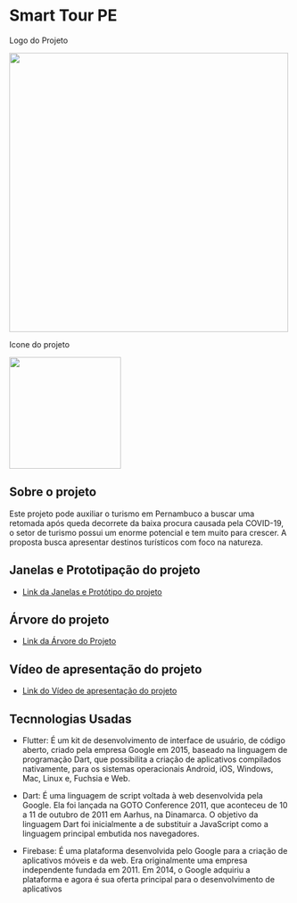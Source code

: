 # Smart Tour PE

Logo do Projeto

<div align="left">
<img src="https://user-images.githubusercontent.com/65687086/176789389-a2597a82-abbe-4d85-a319-b390c7c39e3e.png" width="500px" /
</div>

Icone do projeto

<div align="left">
<img src="https://user-images.githubusercontent.com/65687086/176788923-1ed37b6e-efaf-430b-b269-5486d322bd3c.png" width="200px" /
</div>

## Sobre o projeto

Este projeto pode auxiliar o turismo em Pernambuco a buscar uma retomada após queda decorrete da baixa procura causada pela COVID-19, o setor de turismo possui um enorme potencial e tem muito para crescer. 
A proposta busca apresentar destinos turísticos com foco na natureza.

## Janelas e Prototipação do projeto

- [Link da Janelas e Protótipo do projeto](https://www.figma.com/file/g8EoEuxvW4zATsWB9gu4wQ/Smart-Tour-PE-(version-2)?node-id=0%3A1)


## Árvore do projeto

- [Link da Árvore do Projeto](https://www.figma.com/file/PLUAxHAshOfxS1JCtsmkLl/%C3%81rvore)


## Vídeo de apresentação do projeto

- [Link do Vídeo de apresentação do projeto](https://youtu.be/wUYz7CggZ18)


## Tecnnologias Usadas

 - Flutter: É um kit de desenvolvimento de interface de usuário, de código aberto, criado pela empresa Google em 2015, baseado na linguagem de programação Dart, que possibilita a criação de aplicativos compilados nativamente, para os sistemas operacionais Android, iOS, Windows, Mac, Linux e, Fuchsia e Web.

 - Dart: É uma linguagem de script voltada à web desenvolvida pela Google. Ela foi lançada na GOTO Conference 2011, que aconteceu de 10 a 11 de outubro de 2011 em Aarhus, na Dinamarca. O objetivo da linguagem Dart foi inicialmente a de substituir a JavaScript como a linguagem principal embutida nos navegadores.

 - Firebase: É uma plataforma desenvolvida pelo Google para a criação de aplicativos móveis e da web. Era originalmente uma empresa independente fundada em 2011. Em 2014, o Google adquiriu a plataforma e agora é sua oferta principal para o desenvolvimento de aplicativos

